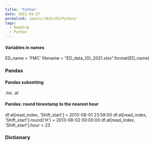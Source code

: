 ```yaml
---
title: 'Python'
date: 2021-03-27
permalink: /posts/2021/03/Python/
tags:
  - Reading
  - Python
---
```


#### Variables in names
ED_name = 'FMC'
filename = "ED_data_{0}_2021.xlsx".format(ED_name)

### Pandas
#### Pandas subsetting
.loc
.at

#### Pandas: round timestamp to the nearest hour
df.at[read_index, 'Shift_start'] = 2013-08-01 23:59:00
df.at[read_index, 'Shift_start'].round('H') = 2013-08-02 00:00:00
df.at[read_index, 'Shift_start'].hour = 23

### Dictionary
